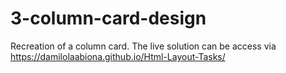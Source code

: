 # 3-column-card-design
Recreation of a column card.
The live solution can be access via 
https://damilolaabiona.github.io/Html-Layout-Tasks/

